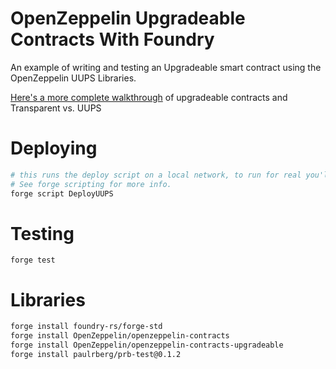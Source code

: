 # OpenZeppelin Upgradeable Contracts With Foundry

An example of writing and testing an Upgradeable smart contract using the OpenZeppelin UUPS Libraries.

[Here's a more complete walkthrough](https://jordaniza.com/posts/upgradeable-contracts/) of upgradeable contracts and Transparent vs. UUPS

# Deploying
```sh
# this runs the deploy script on a local network, to run for real you'll need to broadcast. 
# See forge scripting for more info.
forge script DeployUUPS
```

# Testing
```
forge test
```

# Libraries
```sh
forge install foundry-rs/forge-std
forge install OpenZeppelin/openzeppelin-contracts
forge install OpenZeppelin/openzeppelin-contracts-upgradeable
forge install paulrberg/prb-test@0.1.2  

```

